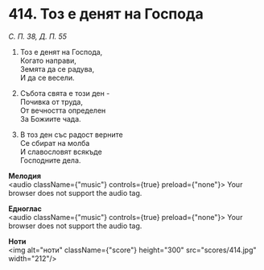 # 414. Тоз е денят на Господа

_С. П. 38, Д. П. 55_

1. Тоз е денят на Господа,  
Когато направи,  
Земята да се радува,  
И да се весели.  

2. Събота свята е този ден -  
Почивка от труда,  
От вечността определен  
За Божиите чада.  

3. В тоз ден със радост верните  
Се сбират на молба  
И славословят всякъде  
Господните дела.

**Мелодия**  
<audio className={"music"} controls={true} preload={"none"}>
    <source src="mp3/414.mp3" type="audio/mpeg"/>
    Your browser does not support the audio tag.
</audio>

**Едноглас**  
<audio className={"music"} controls={true} preload={"none"}>
    <source src="transp/414.mp3" type="audio/mpeg"/>
    Your browser does not support the audio tag.
</audio>

**Ноти**  
<img alt="ноти" className={"score"} height="300" src="scores/414.jpg" width="212"/>
